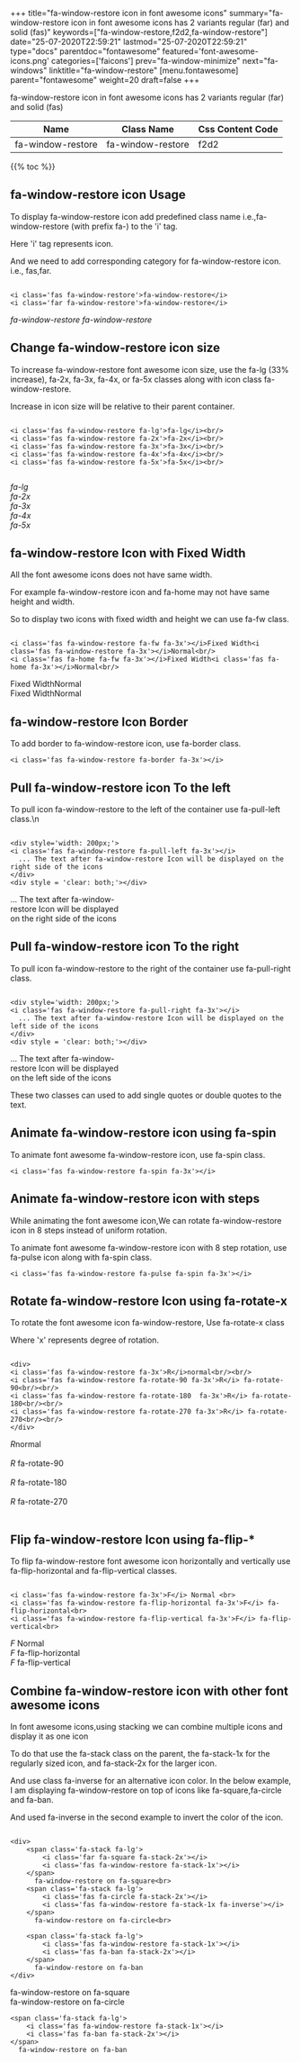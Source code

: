 +++
title="fa-window-restore icon in font awesome icons"
summary="fa-window-restore icon in font awesome icons has 2 variants regular (far) and solid (fas)"
keywords=["fa-window-restore,f2d2,fa-window-restore"]
date="25-07-2020T22:59:21"
lastmod="25-07-2020T22:59:21"
type="docs"
parentdoc="fontawesome"
featured='font-awesome-icons.png'
categories=['faicons']
prev="fa-window-minimize"
next="fa-windows"
linktitle="fa-window-restore"
[menu.fontawesome]
parent="fontawesome"
weight=20
draft=false
+++


fa-window-restore icon in font awesome icons has 2 variants regular (far) and solid (fas)

<div class='table-responsive'><table class='table'><thead><tr><th>Name</th><th>Class Name</th><th>Css Content Code</th></tr></thead><tbody><tr><td>fa-window-restore</td><td>fa-window-restore</td><td>f2d2</td></tr></tbody></table></div>


{{% toc %}}


## fa-window-restore icon Usage

To display fa-window-restore icon add predefined class name i.e.,fa-window-restore (with prefix fa-) to the 'i' tag.

Here 'i' tag represents icon.

And we need to add corresponding category for fa-window-restore icon. i.e., fas,far.


```

<i class='fas fa-window-restore'>fa-window-restore</i>
<i class='far fa-window-restore'>fa-window-restore</i>
```

<i class='fas fa-window-restore'>fa-window-restore</i>
<i class='far fa-window-restore'>fa-window-restore</i>




## Change fa-window-restore icon size
To increase fa-window-restore font awesome icon size, use the fa-lg (33% increase), fa-2x, fa-3x, fa-4x, or fa-5x classes along with icon class fa-window-restore.

Increase in icon size will be relative to their parent container. 

```

<i class='fas fa-window-restore fa-lg'>fa-lg</i><br/>
<i class='fas fa-window-restore fa-2x'>fa-2x</i><br/>
<i class='fas fa-window-restore fa-3x'>fa-3x</i><br/>
<i class='fas fa-window-restore fa-4x'>fa-4x</i><br/>
<i class='fas fa-window-restore fa-5x'>fa-5x</i><br/>
            
```

<i class='fas fa-window-restore fa-lg'>fa-lg</i><br/>
<i class='fas fa-window-restore fa-2x'>fa-2x</i><br/>
<i class='fas fa-window-restore fa-3x'>fa-3x</i><br/>
<i class='fas fa-window-restore fa-4x'>fa-4x</i><br/>
<i class='fas fa-window-restore fa-5x'>fa-5x</i><br/>
            



## fa-window-restore Icon with Fixed Width 

All the font awesome icons does not have same width.

For example fa-window-restore icon and fa-home may not have same height and width.

So to display two icons with fixed width and height we can use fa-fw class.


```

<i class='fas fa-window-restore fa-fw fa-3x'></i>Fixed Width<i class='fas fa-window-restore fa-3x'></i>Normal<br/>
<i class='fas fa-home fa-fw fa-3x'></i>Fixed Width<i class='fas fa-home fa-3x'></i>Normal<br/>
```

<i class='fas fa-window-restore fa-fw fa-3x'></i>Fixed Width<i class='fas fa-window-restore fa-3x'></i>Normal<br/>
<i class='fas fa-home fa-fw fa-3x'></i>Fixed Width<i class='fas fa-home fa-3x'></i>Normal<br/>



## fa-window-restore Icon Border 

To add border to fa-window-restore icon, use fa-border class.


```
<i class='fas fa-window-restore fa-border fa-3x'></i>

```
<i class='fas fa-window-restore fa-border fa-3x'></i>





## Pull fa-window-restore icon To the left

To pull icon fa-window-restore to the left of the container use fa-pull-left class.\n

```

<div style='width: 200px;'>
<i class='fas fa-window-restore fa-pull-left fa-3x'></i>
  ... The text after fa-window-restore Icon will be displayed on the right side of the icons
</div>
<div style = 'clear: both;'></div>
```

<div style='width: 200px;'>
<i class='fas fa-window-restore fa-pull-left fa-3x'></i>
  ... The text after fa-window-restore Icon will be displayed on the right side of the icons
</div>
<div style = 'clear: both;'></div>




## Pull fa-window-restore icon To the right
To pull icon fa-window-restore to the right of the container use fa-pull-right class.

```

<div style='width: 200px;'>
<i class='fas fa-window-restore fa-pull-right fa-3x'></i>
  ... The text after fa-window-restore Icon will be displayed on the left side of the icons
</div>
<div style = 'clear: both;'></div>
```

<div style='width: 200px;'>
<i class='fas fa-window-restore fa-pull-right fa-3x'></i>
  ... The text after fa-window-restore Icon will be displayed on the left side of the icons
</div>
<div style = 'clear: both;'></div>

These two classes can used to add single quotes or double quotes to the text.


## Animate fa-window-restore icon using fa-spin
To animate font awesome fa-window-restore icon, use fa-spin class.

```
<i class='fas fa-window-restore fa-spin fa-3x'></i>
```
<i class='fas fa-window-restore fa-spin fa-3x'></i>




## Animate fa-window-restore icon with steps
While animating the font awesome icon,We can rotate fa-window-restore icon in 8 steps instead of uniform rotation.

To animate font awesome fa-window-restore icon with 8 step rotation, use fa-pulse icon along with fa-spin class.


```
<i class='fas fa-window-restore fa-pulse fa-spin fa-3x'></i>

```
<i class='fas fa-window-restore fa-pulse fa-spin fa-3x'></i>





## Rotate fa-window-restore Icon using fa-rotate-x
To rotate the font awesome icon fa-window-restore, Use fa-rotate-x class

Where 'x' represents degree of rotation.


```

<div>
<i class='fas fa-window-restore fa-3x'>R</i>normal<br/><br/>
<i class='fas fa-window-restore fa-rotate-90 fa-3x'>R</i> fa-rotate-90<br/><br/> 
<i class='fas fa-window-restore fa-rotate-180  fa-3x'>R</i> fa-rotate-180<br/><br/> 
<i class='fas fa-window-restore fa-rotate-270 fa-3x'>R</i> fa-rotate-270<br/><br/>
</div>
```

<div>
<i class='fas fa-window-restore fa-3x'>R</i>normal<br/><br/>
<i class='fas fa-window-restore fa-rotate-90 fa-3x'>R</i> fa-rotate-90<br/><br/> 
<i class='fas fa-window-restore fa-rotate-180  fa-3x'>R</i> fa-rotate-180<br/><br/> 
<i class='fas fa-window-restore fa-rotate-270 fa-3x'>R</i> fa-rotate-270<br/><br/>
</div>




## Flip fa-window-restore Icon using fa-flip-*
To flip fa-window-restore font awesome icon horizontally and vertically use fa-flip-horizontal and fa-flip-vertical classes. 

```

<i class='fas fa-window-restore fa-3x'>F</i> Normal <br>
<i class='fas fa-window-restore fa-flip-horizontal fa-3x'>F</i> fa-flip-horizontal<br>
<i class='fas fa-window-restore fa-flip-vertical fa-3x'>F</i> fa-flip-vertical<br>
```

<i class='fas fa-window-restore fa-3x'>F</i> Normal <br>
<i class='fas fa-window-restore fa-flip-horizontal fa-3x'>F</i> fa-flip-horizontal<br>
<i class='fas fa-window-restore fa-flip-vertical fa-3x'>F</i> fa-flip-vertical<br>




## Combine fa-window-restore icon with other font awesome icons
In font awesome icons,using stacking we can combine multiple icons and display it as one icon 

To do that use the fa-stack class on the parent, the fa-stack-1x for the regularly sized icon, and fa-stack-2x for the larger icon.

And use class fa-inverse for an alternative icon color. 
In the below example, I am displaying fa-window-restore on top of icons like fa-square,fa-circle and fa-ban.

And used fa-inverse in the second example to invert the color of the icon.

```

<div>
    <span class='fa-stack fa-lg'>
        <i class='far fa-square fa-stack-2x'></i>
        <i class='fas fa-window-restore fa-stack-1x'></i>
    </span>
      fa-window-restore on fa-square<br>
    <span class='fa-stack fa-lg'>
        <i class='fas fa-circle fa-stack-2x'></i>
        <i class='fas fa-window-restore fa-stack-1x fa-inverse'></i>
    </span>
      fa-window-restore on fa-circle<br>

    <span class='fa-stack fa-lg'>
        <i class='fas fa-window-restore fa-stack-1x'></i>
        <i class='fas fa-ban fa-stack-2x'></i>
    </span>
      fa-window-restore on fa-ban
</div>
```

<div>
    <span class='fa-stack fa-lg'>
        <i class='far fa-square fa-stack-2x'></i>
        <i class='fas fa-window-restore fa-stack-1x'></i>
    </span>
      fa-window-restore on fa-square<br>
    <span class='fa-stack fa-lg'>
        <i class='fas fa-circle fa-stack-2x'></i>
        <i class='fas fa-window-restore fa-stack-1x fa-inverse'></i>
    </span>
      fa-window-restore on fa-circle<br>

    <span class='fa-stack fa-lg'>
        <i class='fas fa-window-restore fa-stack-1x'></i>
        <i class='fas fa-ban fa-stack-2x'></i>
    </span>
      fa-window-restore on fa-ban
</div>






